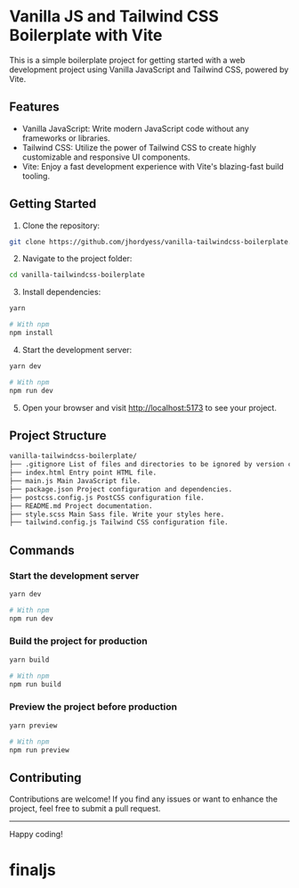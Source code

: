 # Vanilla JS and Tailwind CSS Boilerplate with Vite

This is a simple boilerplate project for getting started with a web development project using Vanilla JavaScript and Tailwind CSS, powered by Vite.

## Features

- Vanilla JavaScript: Write modern JavaScript code without any frameworks or libraries.
- Tailwind CSS: Utilize the power of Tailwind CSS to create highly customizable and responsive UI components.
- Vite: Enjoy a fast development experience with Vite's blazing-fast build tooling.

## Getting Started

1. Clone the repository:

```sh
git clone https://github.com/jhordyess/vanilla-tailwindcss-boilerplate.git
```

2. Navigate to the project folder:

```sh
cd vanilla-tailwindcss-boilerplate
```

3. Install dependencies:

```sh
yarn

# With npm
npm install
```

4. Start the development server:

```sh
yarn dev

# With npm
npm run dev
```

5. Open your browser and visit [http://localhost:5173](http://localhost:5173) to see your project.

## Project Structure

```md
vanilla-tailwindcss-boilerplate/
├── .gitignore List of files and directories to be ignored by version control.
├── index.html Entry point HTML file.
├── main.js Main JavaScript file.
├── package.json Project configuration and dependencies.
├── postcss.config.js PostCSS configuration file.
├── README.md Project documentation.
├── style.scss Main Sass file. Write your styles here.
├── tailwind.config.js Tailwind CSS configuration file.
```

## Commands

### Start the development server

```sh
yarn dev

# With npm
npm run dev
```

### Build the project for production

```sh
yarn build

# With npm
npm run build
```

### Preview the project before production

```sh
yarn preview

# With npm
npm run preview
```

## Contributing

Contributions are welcome! If you find any issues or want to enhance the project, feel free to submit a pull request.

---

Happy coding!
# finaljs
